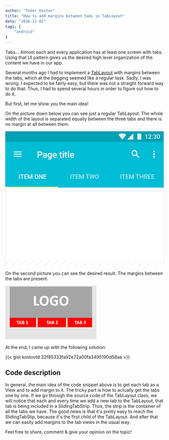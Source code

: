 ```yaml
---
author: "Todor Kostov"
title: "How to add margins between tabs in TabLayout"
date: "2016-11-02"
tags: [
    "android"
]
---
```


Tabs... Almost each and every application has at least one screen with tabs. Using that UI pattern gives us the desired high level organization of the content we have in our app.

Several months ago I had to implement a [TabLayout](https://developer.android.com/reference/com/google/android/material/tabs/TabLayout) with margins between the tabs, which at the begging seemed like a regular task. Sadly, I was wrong. I expected to be fairly easy, but there was not a straight forward way to do that. Thus, I had to spend several hours in order to figure out how to do it.

But first, let me show you the main idea!

On the picture down below you can see just a regular TabLayout. The whole width of the layout is separated equally between the three tabs and there is no margin at all between them.

![](/components_tabs_usage_mobile3.png)

On the second picture you can see the desired result. The margins between the tabs are present.

![](/tabs_margin.png)

At the end, I came up with the following solution:

{{< gist kostovtd 32f85333fa92e72a00fa3495190d58aa >}}

## Code description
In general, the main idea of the code snippet above is to get each tab as a View and to add margin to it. The tricky part is how to actually get the tabs one by one. If we go through the source code of the TabLayout class, we will notice that each and every time we add a new tab to the TabLayout, that tab is being included in a SlidingTabStrip. Thus, the strip is the container of all the tabs we have. The good news is that it's pretty easy to reach the SlidingTabStip, because it's the first child of the TabLayout. And after that we can easily add margins to the tab views in the usual way.

Feel free to share, comment & give your opinion on the topic!